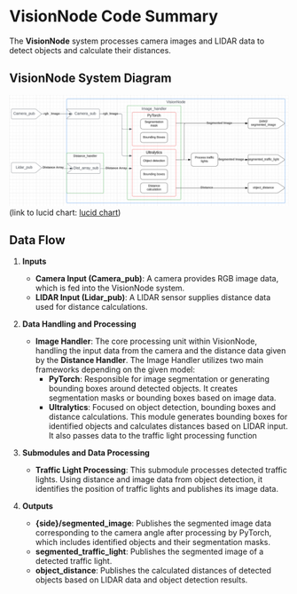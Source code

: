 # VisionNode Code Summary

The **VisionNode** system processes camera images and LIDAR data to detect objects and calculate their distances.

## VisionNode System Diagram

![VisionNode System Diagram](../../../assets/VisionNode_Dataflow.PNG)
(link to lucid chart: [lucid chart](https://lucid.app/lucidchart/34e9aa95-5fb3-4d83-b53f-6d6a3f4748c2/edit?viewport_loc=5190%2C-3952%2C1690%2C703%2C0_0&invitationId=inv_83e27eed-e730-4607-836b-0e863cd2b511))

## Data Flow

1. **Inputs**
   - **Camera Input (Camera_pub)**: A camera provides RGB image data, which is fed into the VisionNode system.
   - **LIDAR Input (Lidar_pub)**: A LIDAR sensor supplies distance data used for distance calculations.

2. **Data Handling and Processing**
   - **Image Handler**: The core processing unit within VisionNode, handling the input data from the camera and the distance data given by the **Distance Handler**. The Image Handler utilizes two main frameworks depending on the given model:
     - **PyTorch**: Responsible for image segmentation or generating bounding boxes around detected objects. It creates segmentation masks or bounding boxes based on image data.
     - **Ultralytics**: Focused on object detection, bounding boxes and distance calculations. This module generates bounding boxes for identified objects and calculates distances based on LIDAR input. It also passes data to the traffic light processing function

3. **Submodules and Data Processing**
   - **Traffic Light Processing**: This submodule processes detected traffic lights. Using distance and image data from object detection, it identifies the position of traffic lights and publishes its image data.

4. **Outputs**
   - **{side}/segmented_image**: Publishes the segmented image data corresponding to the camera angle after processing by PyTorch, which includes identified objects and their segmentation masks.
   - **segmented_traffic_light**: Publishes the segmented image of a detected traffic light.
   - **object_distance**: Publishes the calculated distances of detected objects based on LIDAR data and object detection results.
